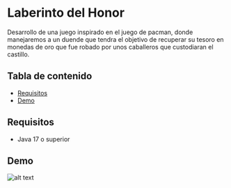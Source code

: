 # Laberinto del Honor

Desarrollo de una juego inspirado en el juego de pacman, donde manejaremos a un duende que tendra el objetivo de recuperar su tesoro en monedas de oro que fue robado por unos caballeros que custodiaran el castillo.

## Tabla de contenido
- [Requisitos](#requisitos)
- [Demo](#demo)

## Requisitos 

- Java 17 o superior

## Demo

![alt text](<Captura de pantalla 2025-05-18 142255.png>)









